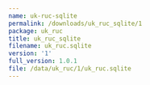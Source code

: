 ```yaml
---
name: uk-ruc-sqlite
permalink: /downloads/uk_ruc_sqlite/1
package: uk_ruc
title: uk_ruc_sqlite
filename: uk_ruc.sqlite
version: '1'
full_version: 1.0.1
file: /data/uk_ruc/1/uk_ruc.sqlite
---
```

